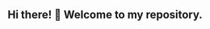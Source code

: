 ## Hi there! 👋 Welcome to my repository.

<!--
**kyleseIvy/kyleseIvy** is a ✨ _special_ ✨ repository because its `README.md` (this file) appears on your GitHub profile.



- 🌱 I’m currently learning java. Fill free to drop some knowledge. 
- 👯 I’m looking to collaborate on API projects
- 📫 How to reach me
- 😄 Pronouns: HE/HIM
- ⚡ Fun fact: I have a fully functional Atari 2600!!🎮
-->
